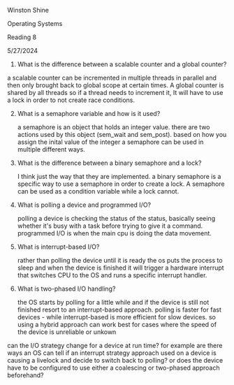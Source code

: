 Winston Shine

Operating Systems

Reading 8

5/27/2024

1. What is the difference between a scalable counter and a global counter?

  a scalable counter can be incremented in multiple threads in parallel and then only
  brought back to global scope at certain times. A global counter is shared by all threads
  so if a thread needs to increment it, It will have to use a lock in order to
  not create race conditions.

2. What is a semaphore variable and how is it used?

    a semaphore is an object that holds an integer value.
    there are two actions used by this object (sem_wait and sem_post).
    based on how you assign the inital value of the integer a semaphore can be used
    in multiple different ways.


3. What is the difference between a binary semaphore and a lock?

    I think just the way that they are implemented. a binary semaphore is a specific
    way to use a semaphore in order to create a lock. A semaphore can be used as 
    a condition variable while a lock cannot.


4. What is polling a device and programmed I/O?

    polling a device is checking the status of the status, basically seeing 
    whether it's busy with a task before trying to give it a command.
    programmed I/O is when the main cpu is doing the data movement.

5. What is interrupt-based I/O?

    rather than polling the device until it is ready the os puts the process to sleep
    and when the device is finished it will trigger a hardware interrupt that switches
    CPU to the OS and runs a specific interrupt handler.

6. What is two-phased I/O handling?

    the OS starts by polling for a little while and if the device is still not finished resort 
    to an interrupt-based approach.
    polling is faster for fast devices - while interrupt-based is more efficient for slow devices.
    so using a hybrid approach can work best for cases where the speed of the device is unreliable
    or unkown


can the I/O strategy change for a device at run time? for example are there ways 
an OS can tell if an interrupt strategy approach used on a device is causing a livelock
and decide to switch back to polling? or does the device have to be configured to use either a coalescing
or two-phased approach beforehand?

